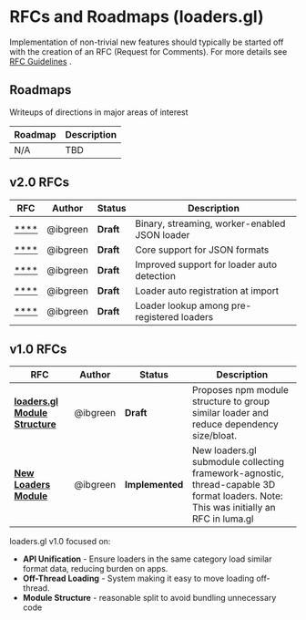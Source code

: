 # RFCs and Roadmaps (loaders.gl)

Implementation of non-trivial new features should typically be started off with the creation of an RFC (Request for Comments). For more details see [RFC Guidelines](../RFC-GUIDELINES.md) .

## Roadmaps

Writeups of directions in major areas of interest

| Roadmap | Description |
| ------- | ----------- |
| N/A     | TBD         |

## v2.0 RFCs

| RFC                                              | Author   | Status    | Description                                   |
| ------------------------------------------------ | -------- | --------- | --------------------------------------------- |
| [\*\*\*\*](v2.0/json-loader-rfc.md)              | @ibgreen | **Draft** | Binary, streaming, worker-enabled JSON loader |
| [\*\*\*\*](v2.0/json-support-rfc.md)             | @ibgreen | **Draft** | Core support for JSON formats                 |
| [\*\*\*\*](v2.0/loader-auto-detection-rfc.md)    | @ibgreen | **Draft** | Improved support for loader auto detection    |
| [\*\*\*\*](v2.0/loader-auto-registration-rfc.md) | @ibgreen | **Draft** | Loader auto registration at import            |
| [\*\*\*\*](v2.0/loader-lookup-by-namerfc.md)     | @ibgreen | **Draft** | Loader lookup among pre-registered loaders    |

## v1.0 RFCs

| RFC                                                             | Author   | Status          | Description                                                                                                                          |
| --------------------------------------------------------------- | -------- | --------------- | ------------------------------------------------------------------------------------------------------------------------------------ |
| [**loaders.gl Module Structure**](v1.0/module-structure-rfc.md) | @ibgreen | **Draft**       | Proposes npm module structure to group similar loader and reduce dependency size/bloat.                                              |
| [**New Loaders Module**](v1.0/loader-module-rfc.md)             | @ibgreen | **Implemented** | New loaders.gl submodule collecting framework-agnostic, thread-capable 3D format loaders. Note: This was initially an RFC in luma.gl |

loaders.gl v1.0 focused on:

- **API Unification** - Ensure loaders in the same category load similar format data, reducing burden on apps.
- **Off-Thread Loading** - System making it easy to move loading off-thread.
- **Module Structure** - reasonable split to avoid bundling unnecessary code
